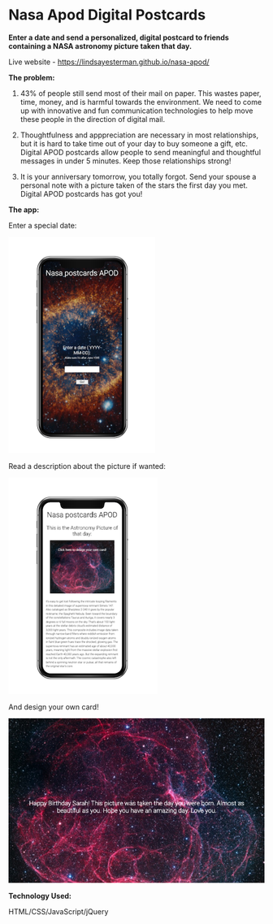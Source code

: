 # Nasa Apod Digital Postcards


**Enter a date and send a personalized, digital postcard to friends containing a NASA astronomy picture taken that day.**


Live website - https://lindsayesterman.github.io/nasa-apod/


**The problem:**


1. 43% of people still send most of their mail on paper. This wastes paper, time, money, and is harmful towards the environment. We need to come up with innovative and fun communication technologies to help move these people in the direction of digital mail. 

2. Thoughtfulness and apppreciation are necessary in most relationships, but it is hard to take time out of your day to buy someone a gift, etc. Digital APOD postcards allow people to send meaningful and thoughtful messages in under 5 minutes. Keep those relationships strong!

3. It is your anniversary tomorrow, you totally forgot. Send your spouse a personal note with a picture taken of the stars the first day you met. Digital APOD postcards has got you!


**The app:**


Enter a special date:


![alt text](https://github.com/lindsayesterman/nasa-apod/blob/master/nasa-home.png?raw=true)

Read a description about the picture if wanted:


![alt text](https://github.com/lindsayesterman/nasa-apod/blob/master/nasa-chosen.png?raw=true)

And design your own card!


![alt text](https://github.com/lindsayesterman/nasa-apod/blob/master/nasa-personalized.jpeg?raw=true)


**Technology Used:**


HTML/CSS/JavaScript/jQuery
